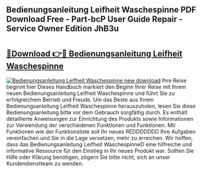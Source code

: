 ## Bedienungsanleitung Leifheit Waschespinne PDF Download Free - Part-bcP User Guide Repair - Service Owner Edition JhB3u

# <h2><a href="http://df4ugz.blite.top/?on=Bedienungsanleitung+Leifheit+Waschespinne">🔗Download 👉🔴 Bedienungsanleitung Leifheit Waschespinne</a></h2>

[![Bedienungsanleitung Leifheit Waschespinne new download](https://i.imgur.com/lujVjoI.png)](http://df4ugz.blite.top/?on=Bedienungsanleitung+Leifheit+Waschespinne)
Ihre Reise beginnt hier Dieses Handbuch markiert den Beginn Ihrer Reise mit Ihrem neuen Bedienungsanleitung Leifheit Waschespinne und führt Sie zu erfolgreichem Betrieb und Freude. Um das Beste aus Ihrem Bedienungsanleitung Leifheit Waschespinne herauszuholen, lesen Sie diese Bedienungsanleitung bitte vor dem Gebrauch sorgfältig durch. Es enthält detaillierte Anweisungen zur Einrichtung des Produkts sowie Informationen zur Verwendung der verschiedenen Funktionen und Funktionen. Mit Funktionen wie der Funktionsliste soll Ihr neues REDDDDDDD Ihre Aufgaben vereinfachen und Sie in die Lage versetzen, mehr zu erreichen. Wir hoffen, dass das Bedienungsanleitung Leifheit WaschespinneD eine hilfreiche und informative Ressource für den Einstieg in Ihr neues Produkt war. Sollten Sie Hilfe oder Klärung benötigen, zögern Sie bitte nicht, sich an unser Kundendienstteam zu wenden.
